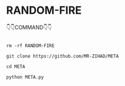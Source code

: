 # RANDOM-FIRE

👇👇COMMAND👇👇

```

rm -rf RANDOM-FIRE

git clone https://github.com/MR-ZIHAD/META

cd META

python META.py

```
